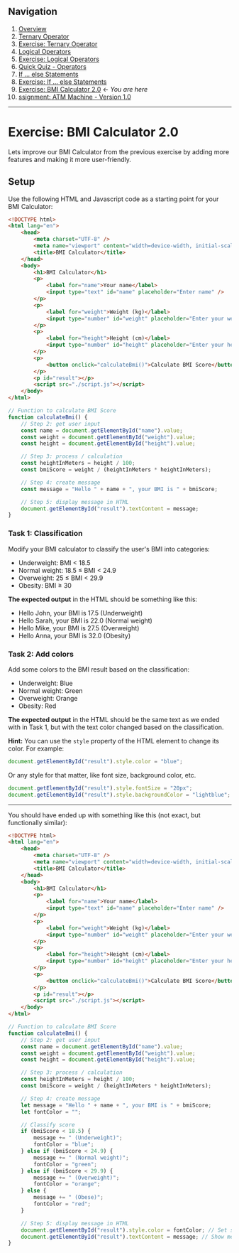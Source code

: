## Navigation

1. [Overview](readme.md)
2. [Ternary Operator](./01-js-ternary-operator.md)
3. [Exercise: Ternary Operator](./02-exercise-ternary-operator.md)
4. [Logical Operators](./03-js-logical-operators.md)
5. [Exercise: Logical Operators](./04-exercise-logical-operators.md)
6. [Quick Quiz - Operators](./05-quick-quiz-javascript-operators.md)
7. [If ... else Statements](./06-js-if-else.md)
8. [Exercise: If ... else Statements](./07-exercise-for-if.md)
9. [Exercise: BMI Calculator 2.0](./08-exercise-bmi-calculator-2.md) ← _You are here_
10. [ssignment: ATM Machine - Version 1.0](./09-assignment-atm-v1.md)

---

# Exercise: BMI Calculator 2.0

Lets improve our BMI Calculator from the previous exercise by adding more features and making it more user-friendly.

## Setup

Use the following HTML and Javascript code as a starting point for your BMI Calculator:

```html
<!DOCTYPE html>
<html lang="en">
    <head>
        <meta charset="UTF-8" />
        <meta name="viewport" content="width=device-width, initial-scale=1.0" />
        <title>BMI Calculator</title>
    </head>
    <body>
        <h1>BMI Calculator</h1>
        <p>
            <label for="name">Your name</label>
            <input type="text" id="name" placeholder="Enter name" />
        </p>
        <p>
            <label for="weight">Weight (kg)</label>
            <input type="number" id="weight" placeholder="Enter your weight" />
        </p>
        <p>
            <label for="height">Height (cm)</label>
            <input type="number" id="height" placeholder="Enter your height" />
        </p>
        <p>
            <button onclick="calculateBmi()">Calculate BMI Score</button>
        </p>
        <p id="result"></p>
        <script src="./script.js"></script>
    </body>
</html>
```

```javascript
// Function to calculate BMI Score
function calculateBmi() {
    // Step 2: get user input
    const name = document.getElementById("name").value;
    const weight = document.getElementById("weight").value;
    const height = document.getElementById("height").value;

    // Step 3: process / calculation
    const heightInMeters = height / 100;
    const bmiScore = weight / (heightInMeters * heightInMeters);

    // Step 4: create message
    const message = "Hello " + name + ", your BMI is " + bmiScore;

    // Step 5: display message in HTML
    document.getElementById("result").textContent = message;
}
```

### Task 1: Classification

Modify your BMI calculator to classify the user's BMI into categories:

-   Underweight: BMI < 18.5
-   Normal weight: 18.5 ≤ BMI < 24.9
-   Overweight: 25 ≤ BMI < 29.9
-   Obesity: BMI ≥ 30

**The expected output** in the HTML should be something like this:

-   Hello John, your BMI is 17.5 (Underweight)
-   Hello Sarah, your BMI is 22.0 (Normal weight)
-   Hello Mike, your BMI is 27.5 (Overweight)
-   Hello Anna, your BMI is 32.0 (Obesity)

### Task 2: Add colors

Add some colors to the BMI result based on the classification:

-   Underweight: Blue
-   Normal weight: Green
-   Overweight: Orange
-   Obesity: Red

**The expected output** in the HTML should be the same text as we ended with in Task 1, but with the text color changed based on the classification.

**Hint:** You can use the `style` property of the HTML element to change its color. For example:

```javascript
document.getElementById("result").style.color = "blue";
```

Or any style for that matter, like font size, background color, etc.

```javascript
document.getElementById("result").style.fontSize = "20px";
document.getElementById("result").style.backgroundColor = "lightblue";
```

---

You should have ended up with something like this (not exact, but functionally similar):

```html
<!DOCTYPE html>
<html lang="en">
    <head>
        <meta charset="UTF-8" />
        <meta name="viewport" content="width=device-width, initial-scale=1.0" />
        <title>BMI Calculator</title>
    </head>
    <body>
        <h1>BMI Calculator</h1>
        <p>
            <label for="name">Your name</label>
            <input type="text" id="name" placeholder="Enter name" />
        </p>
        <p>
            <label for="weight">Weight (kg)</label>
            <input type="number" id="weight" placeholder="Enter your weight" />
        </p>
        <p>
            <label for="height">Height (cm)</label>
            <input type="number" id="height" placeholder="Enter your height" />
        </p>
        <p>
            <button onclick="calculateBmi()">Calculate BMI Score</button>
        </p>
        <p id="result"></p>
        <script src="./script.js"></script>
    </body>
</html>
```

```javascript
// Function to calculate BMI Score
function calculateBmi() {
    // Step 2: get user input
    const name = document.getElementById("name").value;
    const weight = document.getElementById("weight").value;
    const height = document.getElementById("height").value;

    // Step 3: process / calculation
    const heightInMeters = height / 100;
    const bmiScore = weight / (heightInMeters * heightInMeters);

    // Step 4: create message
    let message = "Hello " + name + ", your BMI is " + bmiScore;
    let fontColor = "";

    // Classify score
    if (bmiScore < 18.5) {
        message += " (Underweight)";
        fontColor = "blue";
    } else if (bmiScore < 24.9) {
        message += " (Normal weight)";
        fontColor = "green";
    } else if (bmiScore < 29.9) {
        message += " (Overweight)";
        fontColor = "orange";
    } else {
        message += " (Obese)";
        fontColor = "red";
    }

    // Step 5: display message in HTML
    document.getElementById("result").style.color = fontColor; // Set style font color
    document.getElementById("result").textContent = message; // Show message in HTML
}
```
